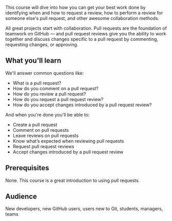 This course will dive into how you can get your best work done by identifying when and how to request a review, how to perform a review for someone else's pull request, and other awesome collaboration methods.

All great projects start with collaboration. Pull requests are the foundation of teamwork on GitHub — and pull request reviews give you the ability to work together and discuss changes specific to a pull request by commenting, requesting changes, or approving.

## What you'll learn

We'll answer common questions like:
- What is a pull request?
- How do you comment on a pull request?
- How do you review a pull request?
- How do you request a pull request review?
- How do you accept changes introduced by a pull request review?

And when you're done you'll be able to:
- Create a pull request
- Comment on pull requests
- Leave reviews on pull requests
- Know what’s expected when reviewing pull requests
- Request pull request reviews
- Accept changes introduced by a pull request review


## Prerequisites
None. This course is a great introduction to using pull requests.

## Audience

New developers, new GitHub users, users new to Git, students, managers, teams
